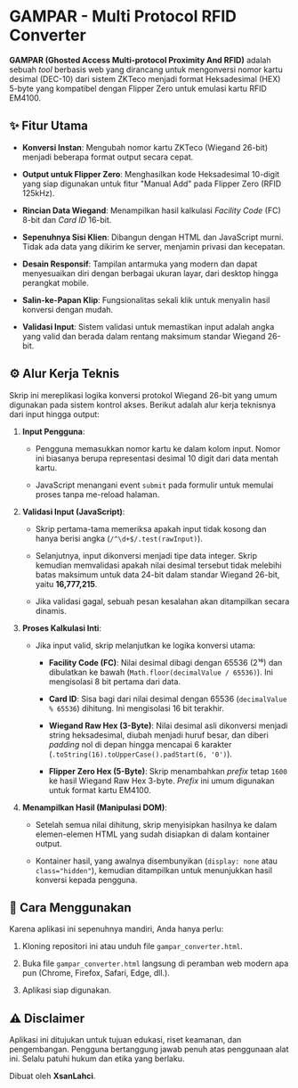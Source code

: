 # GAMPAR - Multi Protocol RFID Converter

**GAMPAR (Ghosted Access Multi-protocol Proximity And RFID)** adalah sebuah _tool_ berbasis web yang dirancang untuk mengonversi nomor kartu desimal (DEC-10) dari sistem ZKTeco menjadi format Heksadesimal (HEX) 5-byte yang kompatibel dengan Flipper Zero untuk emulasi kartu RFID EM4100.

## ✨ Fitur Utama

-   **Konversi Instan**: Mengubah nomor kartu ZKTeco (Wiegand 26-bit) menjadi beberapa format output secara cepat.
    
-   **Output untuk Flipper Zero**: Menghasilkan kode Heksadesimal 10-digit yang siap digunakan untuk fitur "Manual Add" pada Flipper Zero (RFID 125kHz).
    
-   **Rincian Data Wiegand**: Menampilkan hasil kalkulasi _Facility Code_ (FC) 8-bit dan _Card ID_ 16-bit.
    
-   **Sepenuhnya Sisi Klien**: Dibangun dengan HTML dan JavaScript murni. Tidak ada data yang dikirim ke server, menjamin privasi dan kecepatan.
    
-   **Desain Responsif**: Tampilan antarmuka yang modern dan dapat menyesuaikan diri dengan berbagai ukuran layar, dari desktop hingga perangkat mobile.
    
-   **Salin-ke-Papan Klip**: Fungsionalitas sekali klik untuk menyalin hasil konversi dengan mudah.
    
-   **Validasi Input**: Sistem validasi untuk memastikan input adalah angka yang valid dan berada dalam rentang maksimum standar Wiegand 26-bit.
    

## ⚙️ Alur Kerja Teknis

Skrip ini mereplikasi logika konversi protokol Wiegand 26-bit yang umum digunakan pada sistem kontrol akses. Berikut adalah alur kerja teknisnya dari input hingga output:

1.  **Input Pengguna**:
    
    -   Pengguna memasukkan nomor kartu ke dalam kolom input. Nomor ini biasanya berupa representasi desimal 10 digit dari data mentah kartu.
        
    -   JavaScript menangani event `submit` pada formulir untuk memulai proses tanpa me-reload halaman.
        
2.  **Validasi Input (JavaScript)**:
    
    -   Skrip pertama-tama memeriksa apakah input tidak kosong dan hanya berisi angka (`/^\d+$/.test(rawInput)`).
        
    -   Selanjutnya, input dikonversi menjadi tipe data integer. Skrip kemudian memvalidasi apakah nilai desimal tersebut tidak melebihi batas maksimum untuk data 24-bit dalam standar Wiegand 26-bit, yaitu **16,777,215**.
        
    -   Jika validasi gagal, sebuah pesan kesalahan akan ditampilkan secara dinamis.
        
3.  **Proses Kalkulasi Inti**:
    
    -   Jika input valid, skrip melanjutkan ke logika konversi utama:
        
        -   **Facility Code (FC)**: Nilai desimal dibagi dengan 65536 (2¹⁶) dan dibulatkan ke bawah (`Math.floor(decimalValue / 65536)`). Ini mengisolasi 8 bit pertama dari data.
            
        -   **Card ID**: Sisa bagi dari nilai desimal dengan 65536 (`decimalValue % 65536`) dihitung. Ini mengisolasi 16 bit terakhir.
            
        -   **Wiegand Raw Hex (3-Byte)**: Nilai desimal asli dikonversi menjadi string heksadesimal, diubah menjadi huruf besar, dan diberi _padding_ nol di depan hingga mencapai 6 karakter (`.toString(16).toUpperCase().padStart(6, '0')`).
            
        -   **Flipper Zero Hex (5-Byte)**: Skrip menambahkan _prefix_ tetap `1600` ke hasil Wiegand Raw Hex 3-byte. _Prefix_ ini umum digunakan untuk format kartu EM4100.
            
4.  **Menampilkan Hasil (Manipulasi DOM)**:
    
    -   Setelah semua nilai dihitung, skrip menyisipkan hasilnya ke dalam elemen-elemen HTML yang sudah disiapkan di dalam kontainer output.
        
    -   Kontainer hasil, yang awalnya disembunyikan (`display: none` atau `class="hidden"`), kemudian ditampilkan untuk menunjukkan hasil konversi kepada pengguna.
        

## 🚀 Cara Menggunakan

Karena aplikasi ini sepenuhnya mandiri, Anda hanya perlu:

1.  Kloning repositori ini atau unduh file `gampar_converter.html`.
    
2.  Buka file `gampar_converter.html` langsung di peramban web modern apa pun (Chrome, Firefox, Safari, Edge, dll.).
    
3.  Aplikasi siap digunakan.
    

## ⚠️ Disclaimer

Aplikasi ini ditujukan untuk tujuan edukasi, riset keamanan, dan pengembangan. Pengguna bertanggung jawab penuh atas penggunaan alat ini. Selalu patuhi hukum dan etika yang berlaku.

Dibuat oleh **XsanLahci**.

